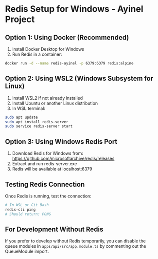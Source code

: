 # Redis Setup for Windows - Ayinel Project

## Option 1: Using Docker (Recommended)

1. Install Docker Desktop for Windows
2. Run Redis in a container:

```bash
docker run -d --name redis-ayinel -p 6379:6379 redis:alpine
```

## Option 2: Using WSL2 (Windows Subsystem for Linux)

1. Install WSL2 if not already installed
2. Install Ubuntu or another Linux distribution
3. In WSL terminal:

```bash
sudo apt update
sudo apt install redis-server
sudo service redis-server start
```

## Option 3: Using Windows Redis Port

1. Download Redis for Windows from: https://github.com/microsoftarchive/redis/releases
2. Extract and run redis-server.exe
3. Redis will be available at localhost:6379

## Testing Redis Connection

Once Redis is running, test the connection:

```bash
# In WSL or Git Bash
redis-cli ping
# Should return: PONG
```

## For Development Without Redis

If you prefer to develop without Redis temporarily, you can disable the queue modules in `apps/api/src/app.module.ts` by commenting out the QueueModule import.
